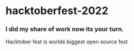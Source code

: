 # hacktoberfest-2022

### I did my share of work now its your turn.

Hacktober fest is worlds biggest open source fest
